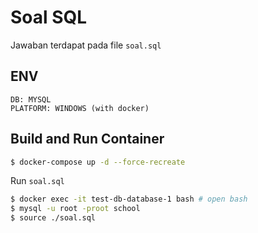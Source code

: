 # Soal SQL

Jawaban terdapat pada file `soal.sql`

## ENV

```
DB: MYSQL
PLATFORM: WINDOWS (with docker)
```

## Build and Run Container

```bash
$ docker-compose up -d --force-recreate
```

Run `soal.sql`

```bash
$ docker exec -it test-db-database-1 bash # open bash
$ mysql -u root -proot school
$ source ./soal.sql
```
